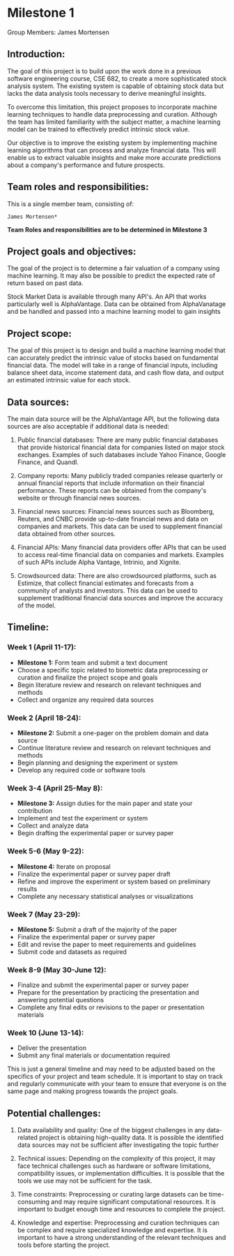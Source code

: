 
# Milestone 1
Group Members: James Mortensen


## Introduction: 

The goal of this project is to build upon the work done in a previous software engineering course, CSE 682, to create a more sophisticated stock analysis system. The existing system is capable of obtaining stock data but lacks the data analysis tools necessary to derive meaningful insights.

To overcome this limitation, this project proposes to incorporate machine learning techniques to handle data preprocessing and curation. Although the team has limited familiarity with the subject matter, a machine learning model can be trained to effectively predict intrinsic stock value.

Our objective is to improve the existing system by implementing machine learning algorithms that can process and analyze financial data. This will enable us to extract valuable insights and make more accurate predictions about a company's performance and future prospects.

## Team roles and responsibilities:

This is a single member team, consisting of:

```
James Mortensen*
```

**Team Roles and responsibilities are to be determined in Milestone 3**


## Project goals and objectives: 

The goal of the project is to determine a fair valuation of a company using machine learning. It may also be possible to predict the expected rate of return based on past data.

Stock Market Data is available through many API's. An API that works particularly well is AlphaVantage. Data can be obtained from AlphaVanatage and be handled and passed into a machine learning model to gain insights

## Project scope:

The goal of this project is to design and build a machine learning model that can accurately predict the intrinsic value of stocks based on fundamental financial data. The model will take in a range of financial inputs, including balance sheet data, income statement data, and cash flow data, and output an estimated intrinsic value for each stock.

## Data sources: 

The main data source will be the AlphaVantage API, but the following data sources are also acceptable if additional data is needed:

1. Public financial databases: There are many public financial databases that provide historical financial data for companies listed on major stock exchanges. Examples of such databases include Yahoo Finance, Google Finance, and Quandl.

2. Company reports: Many publicly traded companies release quarterly or annual financial reports that include information on their financial performance. These reports can be obtained from the company's website or through financial news sources.

3. Financial news sources: Financial news sources such as Bloomberg, Reuters, and CNBC provide up-to-date financial news and data on companies and markets. This data can be used to supplement financial data obtained from other sources.

4. Financial APIs: Many financial data providers offer APIs that can be used to access real-time financial data on companies and markets. Examples of such APIs include Alpha Vantage, Intrinio, and Xignite.

5. Crowdsourced data: There are also crowdsourced platforms, such as Estimize, that collect financial estimates and forecasts from a community of analysts and investors. This data can be used to supplement traditional financial data sources and improve the accuracy of the model.

## Timeline: 


### Week 1 (April 11-17):
- **Milestone 1:** Form team and submit a text document
- Choose a specific topic related to biometric data preprocessing or curation and finalize the project scope and goals
- Begin literature review and research on relevant techniques and methods
- Collect and organize any required data sources

### Week 2 (April 18-24):
- **Milestone 2:** Submit a one-pager on the problem domain and data source
- Continue literature review and research on relevant techniques and methods
- Begin planning and designing the experiment or system
- Develop any required code or software tools

### Week 3-4 (April 25-May 8):
- **Milestone 3:** Assign duties for the main paper and state your contribution
- Implement and test the experiment or system
- Collect and analyze data
- Begin drafting the experimental paper or survey paper

### Week 5-6 (May 9-22):
- **Milestone 4:** Iterate on proposal
- Finalize the experimental paper or survey paper draft
- Refine and improve the experiment or system based on preliminary results
- Complete any necessary statistical analyses or visualizations

### Week 7 (May 23-29):
- **Milestone 5:** Submit a draft of the majority of the paper
- Finalize the experimental paper or survey paper
- Edit and revise the paper to meet requirements and guidelines
- Submit code and datasets as required

### Week 8-9 (May 30-June 12):
- Finalize and submit the experimental paper or survey paper
- Prepare for the presentation by practicing the presentation and answering potential questions
- Complete any final edits or revisions to the paper or presentation materials

### Week 10 (June 13-14):
- Deliver the presentation
- Submit any final materials or documentation required

This is just a general timeline and may need to be adjusted based on the specifics of your project and team schedule. It is important to stay on track and regularly communicate with your team to ensure that everyone is on the same page and making progress towards the project goals.


## Potential challenges:

1. Data availability and quality: One of the biggest challenges in any data-related project is obtaining high-quality data. It is possible the identified data sources may not be sufficient after investigating the topic further

2. Technical issues: Depending on the complexity of this project, it may face technical challenges such as hardware or software limitations, compatibility issues, or implementation difficulties. It is possible that the tools we use may not be sufficient for the task.

3. Time constraints: Preprocessing or curating large datasets can be time-consuming and may require significant computational resources. It is important to budget enough time and resources to complete the project.

4. Knowledge and expertise: Preprocessing and curation techniques can be complex and require specialized knowledge and expertise. It is important to have a strong understanding of the relevant techniques and tools before starting the project.
